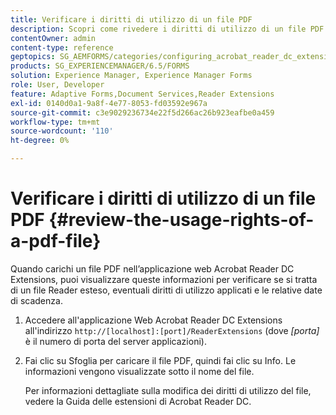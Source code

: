 ```yaml
---
title: Verificare i diritti di utilizzo di un file PDF
description: Scopri come rivedere i diritti di utilizzo di un file PDF.
contentOwner: admin
content-type: reference
geptopics: SG_AEMFORMS/categories/configuring_acrobat_reader_dc_extensions
products: SG_EXPERIENCEMANAGER/6.5/FORMS
solution: Experience Manager, Experience Manager Forms
role: User, Developer
feature: Adaptive Forms,Document Services,Reader Extensions
exl-id: 0140d0a1-9a8f-4e77-8053-fd03592e967a
source-git-commit: c3e9029236734e22f5d266ac26b923eafbe0a459
workflow-type: tm+mt
source-wordcount: '110'
ht-degree: 0%

---
```


# Verificare i diritti di utilizzo di un file PDF {#review-the-usage-rights-of-a-pdf-file}

Quando carichi un file PDF nell’applicazione web Acrobat Reader DC Extensions, puoi visualizzare queste informazioni per verificare se si tratta di un file Reader esteso, eventuali diritti di utilizzo applicati e le relative date di scadenza.

1. Accedere all&#39;applicazione Web Acrobat Reader DC Extensions all&#39;indirizzo `http://[localhost]:[port]/ReaderExtensions` (dove *[porta]* è il numero di porta del server applicazioni).
1. Fai clic su Sfoglia per caricare il file PDF, quindi fai clic su Info. Le informazioni vengono visualizzate sotto il nome del file.

   Per informazioni dettagliate sulla modifica dei diritti di utilizzo del file, vedere la Guida delle estensioni di Acrobat Reader DC.
